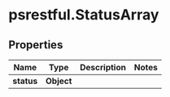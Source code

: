 # psrestful.StatusArray

## Properties
Name | Type | Description | Notes
------------ | ------------- | ------------- | -------------
**status** | **Object** |  | 
